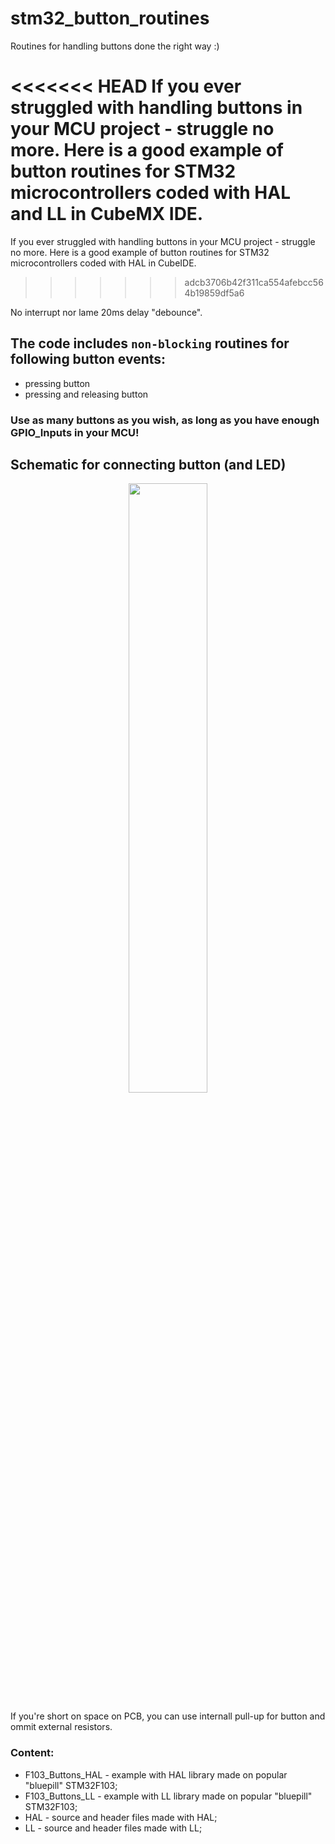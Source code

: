 # stm32_button_routines

Routines for handling buttons done the right way :)

<<<<<<< HEAD
If you ever struggled with handling buttons in your MCU project - struggle no more. Here is a good example of button routines for STM32 microcontrollers coded with HAL and LL in CubeMX IDE.
=======
If you ever struggled with handling buttons in your MCU project - struggle no more. Here is a good example of button routines for STM32 microcontrollers coded with HAL in CubeIDE.
>>>>>>> adcb3706b42f311ca554afebcc564b19859df5a6

No interrupt nor lame 20ms delay "debounce". 

## The code includes `non-blocking` routines for following button events:

* pressing button
* pressing and releasing button

### Use as many buttons as you wish, as long as you have enough GPIO_Inputs in your MCU!

## Schematic for connecting button (and LED)

<p align="center"><img src="https://user-images.githubusercontent.com/121867860/227934679-b166bb86-f8ef-4715-ab95-7365bdc09d71.PNG" width=50% height=50%></p>

If you're short on space on PCB, you can use internall pull-up for button and ommit external resistors.

### Content:

- F103_Buttons_HAL - example with HAL library made on popular "bluepill" STM32F103;
- F103_Buttons_LL - example with LL library made on popular "bluepill" STM32F103;
- HAL - source and header files made with HAL;
- LL - source and header files made with LL;
